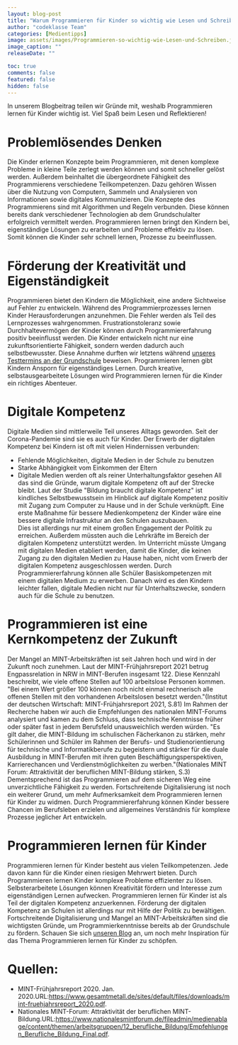 ```yaml
---
layout: blog-post
title: "Warum Programmieren für Kinder so wichtig wie Lesen und Schreiben ist?"
author: "codeklasse Team"
categories: [Medientipps]
image: assets/images/Programmieren-so-wichtig-wie-Lesen-und-Schreiben.jpg
image_caption: ""
releaseDate: ""

toc: true
comments: false
featured: false
hidden: false
---
```


In unserem Blogbeitrag teilen wir Gründe mit, weshalb Programmieren lernen für Kinder wichtig ist. 
Viel Spaß beim Lesen und Reflektieren!
<!--more-->

# Problemlösendes Denken 

Die Kinder erlernen Konzepte beim Programmieren, mit denen komplexe Probleme in kleine Teile zerlegt werden können und somit schneller gelöst werden. 
Außerdem beinhaltet die übergeordnete Fähigkeit des Programmierens verschiedene Teilkompetenzen. 
Dazu gehören Wissen über die Nutzung von Computern, Sammeln und Analysieren von Informationen sowie digitales Kommunizieren. 
Die Konzepte des Programmierens sind mit Algorithmen und Regeln verbunden.
Diese können bereits dank verschiedener Technologien ab dem Grundschulalter erfolgreich vermittelt werden. 
Programmieren lernen bringt den Kindern bei, eigenständige Lösungen zu erarbeiten und Probleme effektiv zu lösen. 
Somit können die Kinder sehr schnell lernen, Prozesse zu beeinflussen. 

# Förderung der Kreativität und Eigenständigkeit

Programmieren bietet den Kindern die Möglichkeit, eine andere Sichtweise auf Fehler zu entwickeln. 
Während des Programmierprozesses lernen Kinder Herausforderungen anzunehmen.
Die Fehler werden als Teil des Lernprozesses wahrgenommen. 
Frustrationstoleranz sowie Durchhaltevermögen der Kinder können durch Programmiererfahrung positiv beeinflusst werden.
Die Kinder entwickeln nicht nur eine zukunftsorientierte Fähigkeit, sondern werden dadurch auch selbstbewusster. 
Diese Annahme durften wir letztens während <a href="https://codeklasse.de/blog/schueler-testen-codeklasse/" target="_blank">unseres Testtermins an der Grundschule</a> beweisen. 
Programmieren lernen gibt Kindern Ansporn für eigenständiges Lernen. 
Durch kreative, selbstausgearbeitete Lösungen wird Programmieren lernen für die Kinder ein richtiges Abenteuer. 

# Digitale Kompetenz

Digitale Medien sind mittlerweile Teil unseres Alltags geworden. 
Seit der Corona-Pandemie sind sie es auch für Kinder. 
Der Erwerb der digitalen Kompetenz bei Kindern ist oft mit vielen Hindernissen verbunden:
* Fehlende Möglichkeiten, digitale Medien in der Schule zu benutzen 
* Starke Abhängigkeit vom Einkommen der Eltern
* Digitale Medien werden oft als reiner Unterhaltungsfaktor gesehen
All das sind die Gründe, warum digitale Kompetenz oft auf der Strecke bleibt.
Laut der Studie "Bildung braucht digitale Kompetenz" ist kindliches Selbstbewusstsein im Hinblick auf digitale Kompetenz positiv mit Zugang zum Computer zu Hause und in der Schule verknüpft.
Eine erste Maßnahme für bessere Medienkompetenz der Kinder wäre eine bessere digitale Infrastruktur an den Schulen auszubauen.   
Dies ist allerdings nur mit einem großen Engagement der Politik zu erreichen.
Außerdem müssten auch die Lehrkräfte im Bereich der digitalen Kompetenz unterstützt werden.
Im Unterricht müsste Umgang mit digitalen Medien etabliert werden, damit die Kinder, die keinen Zugang zu den digitalen Medien zu Hause haben, nicht vom Erwerb der digitalen Kompetenz ausgeschlossen werden. 
Durch Programmiererfahrung können alle Schüler Basiskompetenzen mit einem digitalen Medium zu erwerben.
Danach wird es den Kindern leichter fallen, digitale Medien nicht nur für Unterhaltszwecke, sondern auch für die Schule zu benutzen.  

# Programmieren ist eine Kernkompetenz der Zukunft

Der Mangel an MINT-Arbeitskräften ist seit Jahren hoch und wird in der Zukunft noch zunehmen. 
Laut der MINT-Frühjahrsreport 2021 betrug Engpassrelation in NRW in MINT-Berufen insgesamt 122. 
Diese Kennzahl beschreibt, wie viele offene Stellen auf 100 arbeitslose Personen kommen. 
"Bei einem Wert größer 100 können noch nicht einmal rechnerisch alle offenen Stellen mit den vorhandenen Arbeitslosen besetzt werden."(Institut der deutschen Wirtschaft: MINT-Frühjahrsreport 2021, S.81)
Im Rahmen der Recherche haben wir auch die Empfehlungen des nationalen MINT-Forums analysiert und kamen zu dem Schluss, dass technische Kenntnisse früher oder später fast in jedem Berufsfeld unausweichlich werden würden. 
"Es gilt daher, die MINT-Bildung im schulischen Fächerkanon zu stärken, mehr Schülerinnen und Schüler im Rahmen der Berufs- und Studienorientierung für technische und Informatikberufe zu begeistern und stärker für die duale Ausbildung in MINT-Berufen mit ihren guten Beschäftigungsperspektiven, Karrierechancen und Verdienstmöglichkeiten zu werben."(Nationales MINT Forum: Attraktivität der beruflichen MINT-Bildung stärken, S.3)
Dementsprechend ist das Programmieren auf dem sicheren Weg eine unverzichtliche Fähigkeit zu werden. 
Fortschreitende Digitalisierung ist noch ein weiterer Grund, um mehr Aufmerksamkeit dem Programmieren lernen für Kinder zu widmen. 
Durch Programmiererfahrung können Kinder bessere Chancen im Berufsleben erzielen und allgemeines 
Verständnis für komplexe Prozesse jeglicher Art entwickeln. 

# Programmieren lernen für Kinder 

Programmieren lernen für Kinder besteht aus vielen Teilkompetenzen. 
Jede davon kann für die Kinder einen riesigen Mehrwert bieten. 
Durch Programmieren lernen Kinder komplexe Probleme effizienter zu lösen.
Selbsterarbeitete Lösungen können Kreativität  fördern und Interesse zum eigenständigen Lernen aufwecken. 
Programmieren lernen für Kinder ist als Teil der digitalen Kompetenz anzuerkennen. 
Förderung der digitalen Kompetenz an Schulen ist allerdings nur mit Hilfe der Politik zu bewältigen. 
Fortschreitende Digitalisierung und Mangel an MINT-Arbeitskräften sind die wichtigsten Gründe, um Programmierkenntnisse bereits ab der Grundschule zu fördern. 
Schauen Sie sich <a href="https://codeklasse.de/blog/" target="_blank">unseren Blog</a> an, um noch mehr Inspiration für das Thema Programmieren lernen für Kinder zu schöpfen.

# Quellen:

* MINT-Frühjahrsreport 2020. Jan. 2020.URL:https://www.gesamtmetall.de/sites/default/files/downloads/mint-fruehjahrsreport_2020.pdf.
* Nationales MINT-Forum: Attraktivität der beruflichen MINT-Bildung.URL:https://www.nationalesmintforum.de/fileadmin/medienablage/content/themen/arbeitsgruppen/12_berufliche_Bildung/Empfehlungen_Berufliche_Bildung_Final.pdf.